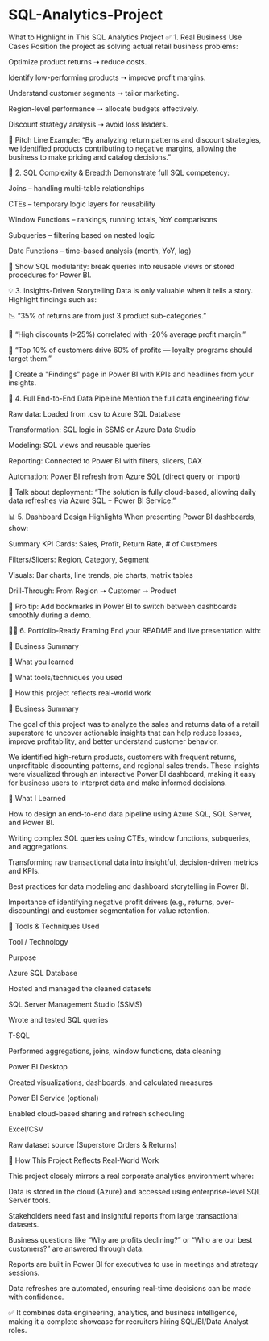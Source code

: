 # SQL-Analytics-Project

What to Highlight in This SQL Analytics Project
✅ 1. Real Business Use Cases
Position the project as solving actual retail business problems:

Optimize product returns ➝ reduce costs.

Identify low-performing products ➝ improve profit margins.

Understand customer segments ➝ tailor marketing.

Region-level performance ➝ allocate budgets effectively.

Discount strategy analysis ➝ avoid loss leaders.

📌 Pitch Line Example:
“By analyzing return patterns and discount strategies, we identified products contributing to negative margins, allowing the business to make pricing and catalog decisions.”

🧠 2. SQL Complexity & Breadth
Demonstrate full SQL competency:

Joins – handling multi-table relationships

CTEs – temporary logic layers for reusability

Window Functions – rankings, running totals, YoY comparisons

Subqueries – filtering based on nested logic

Date Functions – time-based analysis (month, YoY, lag)

📌 Show SQL modularity: break queries into reusable views or stored procedures for Power BI.

💡 3. Insights-Driven Storytelling
Data is only valuable when it tells a story. Highlight findings such as:

📉 “35% of returns are from just 3 product sub-categories.”

💸 “High discounts (>25%) correlated with -20% average profit margin.”

🧾 “Top 10% of customers drive 60% of profits — loyalty programs should target them.”

📌 Create a "Findings" page in Power BI with KPIs and headlines from your insights.

🔄 4. Full End-to-End Data Pipeline
Mention the full data engineering flow:

Raw data: Loaded from .csv to Azure SQL Database

Transformation: SQL logic in SSMS or Azure Data Studio

Modeling: SQL views and reusable queries

Reporting: Connected to Power BI with filters, slicers, DAX

Automation: Power BI refresh from Azure SQL (direct query or import)

📌 Talk about deployment:
“The solution is fully cloud-based, allowing daily data refreshes via Azure SQL + Power BI Service.”

📊 5. Dashboard Design Highlights
When presenting Power BI dashboards, show:

Summary KPI Cards: Sales, Profit, Return Rate, # of Customers

Filters/Slicers: Region, Category, Segment

Visuals: Bar charts, line trends, pie charts, matrix tables

Drill-Through: From Region ➝ Customer ➝ Product

📌 Pro tip: Add bookmarks in Power BI to switch between dashboards smoothly during a demo.





🧑‍💼 6. Portfolio-Ready Framing
End your README and live presentation with:

📘 Business Summary

🧠 What you learned

🔧 What tools/techniques you used

🚀 How this project reflects real-world work


📘 Business Summary

The goal of this project was to analyze the sales and returns data of a retail superstore to uncover actionable insights that can help reduce losses, improve profitability, and better understand customer behavior.

We identified high-return products, customers with frequent returns, unprofitable discounting patterns, and regional sales trends. These insights were visualized through an interactive Power BI dashboard, making it easy for business users to interpret data and make informed decisions.

🧠 What I Learned

How to design an end-to-end data pipeline using Azure SQL, SQL Server, and Power BI.

Writing complex SQL queries using CTEs, window functions, subqueries, and aggregations.

Transforming raw transactional data into insightful, decision-driven metrics and KPIs.

Best practices for data modeling and dashboard storytelling in Power BI.

Importance of identifying negative profit drivers (e.g., returns, over-discounting) and customer segmentation for value retention.

🔧 Tools & Techniques Used

Tool / Technology

Purpose

Azure SQL Database

Hosted and managed the cleaned datasets

SQL Server Management Studio (SSMS)

Wrote and tested SQL queries

T-SQL

Performed aggregations, joins, window functions, data cleaning

Power BI Desktop

Created visualizations, dashboards, and calculated measures

Power BI Service (optional)

Enabled cloud-based sharing and refresh scheduling

Excel/CSV

Raw dataset source (Superstore Orders & Returns)

🚀 How This Project Reflects Real-World Work

This project closely mirrors a real corporate analytics environment where:

Data is stored in the cloud (Azure) and accessed using enterprise-level SQL Server tools.

Stakeholders need fast and insightful reports from large transactional datasets.

Business questions like “Why are profits declining?” or “Who are our best customers?” are answered through data.

Reports are built in Power BI for executives to use in meetings and strategy sessions.

Data refreshes are automated, ensuring real-time decisions can be made with confidence.

✅ It combines data engineering, analytics, and business intelligence, making it a complete showcase for recruiters hiring SQL/BI/Data Analyst roles.

